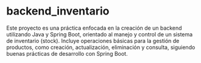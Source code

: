 ﻿# backend_inventario
Este proyecto es una práctica enfocada en la creación de un backend utilizando Java y Spring Boot, orientado al manejo y control de un sistema de inventario (stock).
Incluye operaciones básicas para la gestión de productos, como creación, actualización, eliminación y consulta, siguiendo buenas prácticas de desarrollo con Spring Boot.
